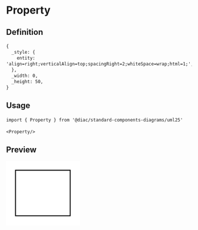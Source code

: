 # Property

## Definition

```
{
  _style: { 
    entity: 'align=right;verticalAlign=top;spacingRight=2;whiteSpace=wrap;html=1;',
  },
  _width: 0,
  _height: 50,
}
```

## Usage

```
import { Property } from '@diac/standard-components-diagrams/uml25'

<Property/>
```

## Preview

<img src="./property.png" width="200"/>
